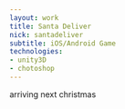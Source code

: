 ```yaml
---
layout: work
title: Santa Deliver
nick: santadeliver
subtitle: iOS/Android Game
technologies:
- unity3D
- chotoshop
---
```

arriving next christmas
